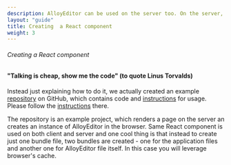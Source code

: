 ```yaml
---
description: AlloyEditor can be used on the server too. On the server, a possible way of usage is to create a React component, which can render the content for editing and create an instance of AlloyEditor in the browser. This will be a significant performance improvement.
layout: "guide"
title: Creating  a React component
weight: 3
---
```


###### Creating a React component
<h4>"Talking is cheap, show me the code" (to quote Linus Torvalds)</h4>

<p>Instead just explaining how to do it, we actually created an example <a href="https://github.com/ipeychev/alloyeditor-react-component">repository</a> on GitHub, which contains code and <a href="https://github.com/ipeychev/alloyeditor-react-component/blob/master/README.md">instructions</a> for usage. Please follow the <a href="https://github.com/ipeychev/alloyeditor-react-component/blob/master/README.md">instructions</a> there.</p>

<p>The repository is an example project, which renders a page on the server an creates an instance of AlloyEditor in the browser. Same React component is used on both client and server and one cool thing is that instead to create just one bundle file, two bundles are created - one for the application files and another one for AlloyEditor file itself. In this case you will leverage browser's cache.</p>